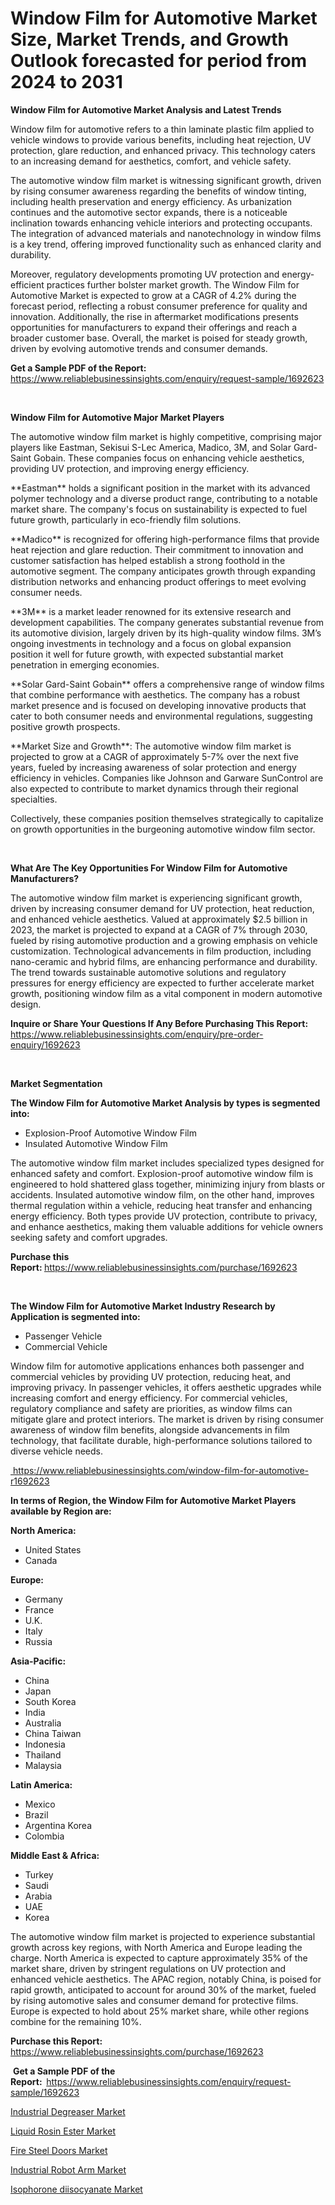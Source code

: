 <p><h1>Window Film for Automotive Market Size, Market Trends, and Growth Outlook forecasted for period from 2024 to 2031</h1></p><p><strong>Window Film for Automotive Market Analysis and Latest Trends</strong></p>
<p><p>Window film for automotive refers to a thin laminate plastic film applied to vehicle windows to provide various benefits, including heat rejection, UV protection, glare reduction, and enhanced privacy. This technology caters to an increasing demand for aesthetics, comfort, and vehicle safety. </p><p>The automotive window film market is witnessing significant growth, driven by rising consumer awareness regarding the benefits of window tinting, including health preservation and energy efficiency. As urbanization continues and the automotive sector expands, there is a noticeable inclination towards enhancing vehicle interiors and protecting occupants. The integration of advanced materials and nanotechnology in window films is a key trend, offering improved functionality such as enhanced clarity and durability.</p><p>Moreover, regulatory developments promoting UV protection and energy-efficient practices further bolster market growth. The Window Film for Automotive Market is expected to grow at a CAGR of 4.2% during the forecast period, reflecting a robust consumer preference for quality and innovation. Additionally, the rise in aftermarket modifications presents opportunities for manufacturers to expand their offerings and reach a broader customer base. Overall, the market is poised for steady growth, driven by evolving automotive trends and consumer demands.</p></p>
<p><strong>Get a Sample PDF of the Report:&nbsp;</strong> <a href="https://www.reliablebusinessinsights.com/enquiry/request-sample/1692623?utm_campaign=97&utm_medium=2&utm_source=Github&utm_content=ia&utm_term=20102024&utm_id=window-film-for-automotive">https://www.reliablebusinessinsights.com/enquiry/request-sample/1692623</a></p>
<p>&nbsp;</p>
<p><strong>Window Film for Automotive Major Market Players</strong></p>
<p><p>The automotive window film market is highly competitive, comprising major players like Eastman, Sekisui S-Lec America, Madico, 3M, and Solar Gard-Saint Gobain. These companies focus on enhancing vehicle aesthetics, providing UV protection, and improving energy efficiency.</p><p>**Eastman** holds a significant position in the market with its advanced polymer technology and a diverse product range, contributing to a notable market share. The company's focus on sustainability is expected to fuel future growth, particularly in eco-friendly film solutions.</p><p>**Madico** is recognized for offering high-performance films that provide heat rejection and glare reduction. Their commitment to innovation and customer satisfaction has helped establish a strong foothold in the automotive segment. The company anticipates growth through expanding distribution networks and enhancing product offerings to meet evolving consumer needs.</p><p>**3M** is a market leader renowned for its extensive research and development capabilities. The company generates substantial revenue from its automotive division, largely driven by its high-quality window films. 3M’s ongoing investments in technology and a focus on global expansion position it well for future growth, with expected substantial market penetration in emerging economies.</p><p>**Solar Gard-Saint Gobain** offers a comprehensive range of window films that combine performance with aesthetics. The company has a robust market presence and is focused on developing innovative products that cater to both consumer needs and environmental regulations, suggesting positive growth prospects.</p><p>**Market Size and Growth**: The automotive window film market is projected to grow at a CAGR of approximately 5-7% over the next five years, fueled by increasing awareness of solar protection and energy efficiency in vehicles. Companies like Johnson and Garware SunControl are also expected to contribute to market dynamics through their regional specialties.</p><p>Collectively, these companies position themselves strategically to capitalize on growth opportunities in the burgeoning automotive window film sector.</p></p>
<p>&nbsp;</p>
<p><strong>What Are The Key Opportunities For Window Film for Automotive Manufacturers?</strong></p>
<p><p>The automotive window film market is experiencing significant growth, driven by increasing consumer demand for UV protection, heat reduction, and enhanced vehicle aesthetics. Valued at approximately $2.5 billion in 2023, the market is projected to expand at a CAGR of 7% through 2030, fueled by rising automotive production and a growing emphasis on vehicle customization. Technological advancements in film production, including nano-ceramic and hybrid films, are enhancing performance and durability. The trend towards sustainable automotive solutions and regulatory pressures for energy efficiency are expected to further accelerate market growth, positioning window film as a vital component in modern automotive design.</p></p>
<p><strong>Inquire or Share Your Questions If Any Before Purchasing This Report:</strong> <a href="https://www.reliablebusinessinsights.com/enquiry/pre-order-enquiry/1692623?utm_campaign=97&utm_medium=2&utm_source=Github&utm_content=ia&utm_term=20102024&utm_id=window-film-for-automotive">https://www.reliablebusinessinsights.com/enquiry/pre-order-enquiry/1692623</a></p>
<p>&nbsp;</p>
<p><strong>Market Segmentation</strong></p>
<p><strong>The Window Film for Automotive Market Analysis by types is segmented into:</strong></p>
<p><ul><li>Explosion-Proof Automotive Window Film</li><li>Insulated Automotive Window Film</li></ul></p>
<p><p>The automotive window film market includes specialized types designed for enhanced safety and comfort. Explosion-proof automotive window film is engineered to hold shattered glass together, minimizing injury from blasts or accidents. Insulated automotive window film, on the other hand, improves thermal regulation within a vehicle, reducing heat transfer and enhancing energy efficiency. Both types provide UV protection, contribute to privacy, and enhance aesthetics, making them valuable additions for vehicle owners seeking safety and comfort upgrades.</p></p>
<p><strong>Purchase this Report:&nbsp;</strong><a href="https://www.reliablebusinessinsights.com/purchase/1692623?utm_campaign=97&utm_medium=2&utm_source=Github&utm_content=ia&utm_term=20102024&utm_id=window-film-for-automotive">https://www.reliablebusinessinsights.com/purchase/1692623</a></p>
<p>&nbsp;</p>
<p><strong>The Window Film for Automotive Market Industry Research by Application is segmented into:</strong></p>
<p><ul><li>Passenger Vehicle</li><li>Commercial Vehicle</li></ul></p>
<p><p>Window film for automotive applications enhances both passenger and commercial vehicles by providing UV protection, reducing heat, and improving privacy. In passenger vehicles, it offers aesthetic upgrades while increasing comfort and energy efficiency. For commercial vehicles, regulatory compliance and safety are priorities, as window films can mitigate glare and protect interiors. The market is driven by rising consumer awareness of window film benefits, alongside advancements in film technology, that facilitate durable, high-performance solutions tailored to diverse vehicle needs.</p></p>
<p><a href="https://www.reliablebusinessinsights.com/window-film-for-automotive-r1692623?utm_campaign=97&utm_medium=2&utm_source=Github&utm_content=ia&utm_term=20102024&utm_id=window-film-for-automotive">&nbsp;https://www.reliablebusinessinsights.com/window-film-for-automotive-r1692623</a></p>
<p><strong>In terms of Region, the Window Film for Automotive Market Players available by Region are:</strong></p>
<p>
    <p> <strong> North America: </strong>
        <ul>
            <li>United States</li>
            <li>Canada</li>
        </ul>
        </p> 
    <p> <strong> Europe: </strong>
        <ul>
            <li>Germany</li>
            <li>France</li>
            <li>U.K.</li>
            <li>Italy</li>
            <li>Russia</li>
        </ul>
        </p> 
    <p> <strong> Asia-Pacific: </strong>
        <ul>
            <li>China</li>
            <li>Japan</li>
            <li>South Korea</li>
            <li>India</li>
            <li>Australia</li>
            <li>China Taiwan</li>
            <li>Indonesia</li>
            <li>Thailand</li>
            <li>Malaysia</li>
        </ul>
        </p> 
    <p> <strong> Latin America: </strong>
        <ul>
            <li>Mexico</li>
            <li>Brazil</li>
            <li>Argentina Korea</li>
            <li>Colombia</li>
        </ul>
        </p> 
    <p> <strong> Middle East & Africa: </strong>
        <ul>
            <li>Turkey</li>
            <li>Saudi</li>
            <li>Arabia</li>
            <li>UAE</li>
            <li>Korea</li>
        </ul>
    </p>
    </p>
<p><p>The automotive window film market is projected to experience substantial growth across key regions, with North America and Europe leading the charge. North America is expected to capture approximately 35% of the market share, driven by stringent regulations on UV protection and enhanced vehicle aesthetics. The APAC region, notably China, is poised for rapid growth, anticipated to account for around 30% of the market, fueled by rising automotive sales and consumer demand for protective films. Europe is expected to hold about 25% market share, while other regions combine for the remaining 10%.</p></p>
<p><strong>Purchase this Report: </strong><a href="https://www.reliablebusinessinsights.com/purchase/1692623?utm_campaign=97&utm_medium=2&utm_source=Github&utm_content=ia&utm_term=20102024&utm_id=window-film-for-automotive">https://www.reliablebusinessinsights.com/purchase/1692623</a></p>
<p>&nbsp;<strong>Get a Sample PDF of the Report:&nbsp;&nbsp;</strong><a href="https://www.reliablebusinessinsights.com/enquiry/request-sample/1692623?utm_campaign=97&utm_medium=2&utm_source=Github&utm_content=ia&utm_term=20102024&utm_id=window-film-for-automotive">https://www.reliablebusinessinsights.com/enquiry/request-sample/1692623</a></p>
<p><strong></strong></p>
<p><p><a href="https://medium.com/@tealewe4ey/global-industrial-degreaser-market-analysis-key-market-trends-and-future-projections-2024-2031-22cae6d8b168?utm_campaign=97&utm_medium=2&utm_source=Github&utm_content=ia&utm_term=20102024&utm_id=window-film-for-automotive">Industrial Degreaser Market</a></p><p><a href="https://github.com/yoreivesal/Market-Research-Report-List-1/blob/main/liquid-rosin-ester-market.md?utm_campaign=97&utm_medium=2&utm_source=Github&utm_content=ia&utm_term=20102024&utm_id=window-film-for-automotive">Liquid Rosin Ester Market</a></p><p><a href="https://issuu.com/reportprime-2/docs/fire-steel-doors-market-size-2030.p_63679a55d4ded1?utm_campaign=97&utm_medium=2&utm_source=Github&utm_content=ia&utm_term=20102024&utm_id=window-film-for-automotive">Fire Steel Doors Market</a></p><p><a href="https://issuu.com/reportprime-2/docs/industrial-robot-arm-market-size-20_5a5d95b3bc35d3?utm_campaign=97&utm_medium=2&utm_source=Github&utm_content=ia&utm_term=20102024&utm_id=window-film-for-automotive">Industrial Robot Arm Market</a></p><p><a href="https://medium.com/@caylabradq/emerging-opportunities-and-challenges-in-the-global-isophorone-diisocyanate-market-2024-2031-eb6a12052802?utm_campaign=97&utm_medium=2&utm_source=Github&utm_content=ia&utm_term=20102024&utm_id=window-film-for-automotive">Isophorone diisocyanate Market</a></p></p>